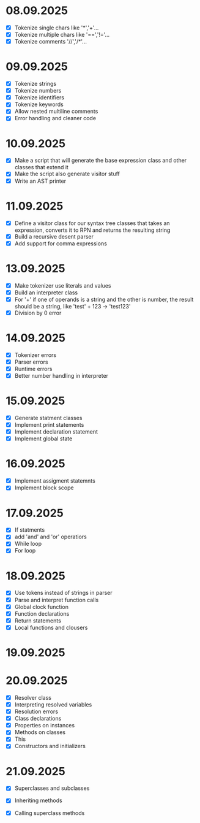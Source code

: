# 08.09.2025
- [x] Tokenize single chars like '*','+'...
- [x] Tokenize multiple chars like '==','!='...
- [x] Tokenize comments '//','/*'...

# 09.09.2025
- [x] Tokenize strings
- [x] Tokenize numbers
- [x] Tokenize identifiers
- [x] Tokenize keywords
- [x] Allow nested multiline comments
- [x] Error handling and cleaner code

# 10.09.2025
- [x] Make a script that will generate the base expression class and other classes that extend it
- [x] Make the script also generate visitor stuff
- [x] Write an AST printer

# 11.09.2025
- [x] Define a visitor class for our syntax tree classes that takes an expression, converts it to RPN and returns the resulting string
- [x] Build a recursive desent parser
- [x] Add support for comma expressions

# 13.09.2025
- [x] Make tokenizer use literals and values
- [x] Build an interpreter class
- [x] For '+' if one of operands is a string and the other is number, the result should be a string, like 'test' + 123 -> 'test123'
- [x] Division by 0 error

# 14.09.2025
- [x] Tokenizer errors
- [x] Parser errors
- [x] Runtime errors
- [x] Better number handling in interpreter

# 15.09.2025
- [x] Generate statment classes
- [x] Implement print statements
- [x] Implement declaration statement
- [x] Implement global state

# 16.09.2025
- [x] Implement assigment statemnts
- [x] Implement block scope

# 17.09.2025
- [x] If statments
- [x] add 'and' and 'or' operatiors
- [x] While loop
- [x] For loop

# 18.09.2025
- [x] Use tokens instead of strings in parser
- [x] Parse and interpret function calls
- [x] Global clock function
- [x] Function declarations
- [x] Return statements
- [x] Local functions and clousers

# 19.09.2025

# 20.09.2025
- [x] Resolver class
- [x] Interpreting resolved variables
- [x] Resolution errors
- [x] Class declarations
- [x] Properties on instances
- [x] Methods on classes
- [x] This
- [x] Constructors and initializers

# 21.09.2025
- [x] Superclasses and subclasses
- [x] Inheriting methods
- [x] Calling superclass methods



